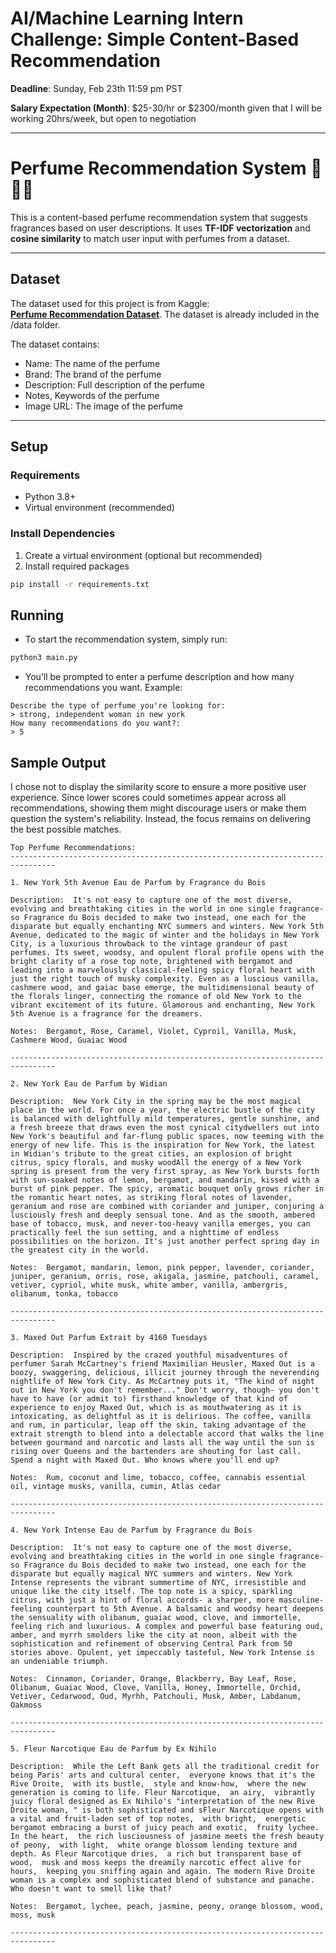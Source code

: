 # AI/Machine Learning Intern Challenge: Simple Content-Based Recommendation

**Deadline**: Sunday, Feb 23th 11:59 pm PST

**Salary Expectation (Month)**: $25-30/hr or $2300/month given that I will be working 20hrs/week, but open to negotiation

---

# Perfume Recommendation System 🌸💨✨

This is a content-based perfume recommendation system that suggests fragrances based on user descriptions. It uses **TF-IDF vectorization** and **cosine similarity** to match user input with perfumes from a dataset.

---

## Dataset

The dataset used for this project is from Kaggle:  
[**Perfume Recommendation Dataset**](https://www.kaggle.com/datasets/nandini1999/perfume-recommendation-dataset). The dataset is already included in the /data folder.

The dataset contains:
- Name: The name of the perfume
- Brand: The brand of the perfume
- Description: Full description of the perfume
- Notes, Keywords of the perfume
- Image URL: The image of the perfume

---

## Setup

### **Requirements**
- Python 3.8+
- Virtual environment (recommended)

### **Install Dependencies**
1. Create a virtual environment (optional but recommended)
2. Install required packages 

```bash
pip install -r requirements.txt
```

## Running

- To start the recommendation system, simply run:

```bash
python3 main.py
```
- You’ll be prompted to enter a perfume description and how many recommendations you want. Example:

```text
Describe the type of perfume you're looking for:
> strong, independent woman in new york
How many recommendations do you want?:
> 5
```

## Sample Output

I chose not to display the similarity score to ensure a more positive user experience. Since lower scores could sometimes appear across all recommendations, showing them might discourage users or make them question the system's reliability. Instead, the focus remains on delivering the best possible matches.


```text
Top Perfume Recommendations:
--------------------------------------------------------------------------------

1. New York 5th Avenue Eau de Parfum by Fragrance du Bois

Description:  It's not easy to capture one of the most diverse, evolving and breathtaking cities in the world in one single fragrance- so Fragrance du Bois decided to make two instead, one each for the disparate but equally enchanting NYC summers and winters. New York 5th Avenue, dedicated to the magic of winter and the holidays in New York City, is a luxurious throwback to the vintage grandeur of past perfumes. Its sweet, woodsy, and opulent floral profile opens with the bright clarity of a rose top note, brightened with bergamot and leading into a marvelously classical-feeling spicy floral heart with just the right touch of musky complexity. Even as a luscious vanilla, cashmere wood, and gaiac base emerge, the multidimensional beauty of the florals linger, connecting the romance of old New York to the vibrant excitement of its future. Glamorous and enchanting, New York 5th Avenue is a fragrance for the dreamers.

Notes:  Bergamot, Rose, Caramel, Violet, Cyproil, Vanilla, Musk, Cashmere Wood, Guaiac Wood

--------------------------------------------------------------------------------

2. New York Eau de Parfum by Widian

Description:  New York City in the spring may be the most magical place in the world. For once a year, the electric bustle of the city is balanced with delightfully mild temperatures, gentle sunshine, and a fresh breeze that draws even the most cynical citydwellers out into New York's beautiful and far-flung public spaces, now teeming with the energy of new life. This is the inspiration for New York, the latest in Widian's tribute to the great cities, an explosion of bright citrus, spicy florals, and musky woodAll the energy of a New York spring is present from the very first spray, as New York bursts forth with sun-soaked notes of lemon, bergamot, and mandarin, kissed with a burst of pink pepper. The spicy, aromatic bouquet only grows richer in the romantic heart notes, as striking floral notes of lavender, geranium and rose are combined with coriander and juniper, conjuring a lusciously fresh and deeply sensual tone. And as the smooth, ambered base of tobacco, musk, and never-too-heavy vanilla emerges, you can practically feel the sun setting, and a nighttime of endless possibilities on the horizon. It's just another perfect spring day in the greatest city in the world.

Notes:  Bergamot, mandarin, lemon, pink pepper, lavender, coriander, juniper, geranium, orris, rose, akigala, jasmine, patchouli, caramel, vetiver, cypriol, white musk, white amber, vanilla, ambergris, olibanum, tonka, tobacco

--------------------------------------------------------------------------------

3. Maxed Out Parfum Extrait by 4160 Tuesdays

Description:  Inspired by the crazed youthful misadventures of perfumer Sarah McCartney's friend Maximilian Heusler, Maxed Out is a boozy, swaggering, delicious, illicit journey through the neverending nightlife of New York City. As McCartney puts it, "The kind of night out in New York you don't remember..." Don't worry, though- you don't have to have (or admit to) firsthand knowledge of that kind of experience to enjoy Maxed Out, which is as mouthwatering as it is intoxicating, as delightful as it is delirious. The coffee, vanilla and rum, in particular, leap off the skin, taking advantage of the extrait strength to blend into a delectable accord that walks the line between gourmand and narcotic and lasts all the way until the sun is rising over Queens and the bartenders are shouting for last call. Spend a night with Maxed Out. Who knows where you'll end up?

Notes:  Rum, coconut and lime, tobacco, coffee, cannabis essential oil, vintage musks, vanilla, cumin, Atlas cedar

--------------------------------------------------------------------------------

4. New York Intense Eau de Parfum by Fragrance du Bois

Description:  It's not easy to capture one of the most diverse, evolving and breathtaking cities in the world in one single fragrance- so Fragrance du Bois decided to make two instead, one each for the disparate but equally magical NYC summers and winters. New York Intense represents the vibrant summertime of NYC, irresistible and unique like the city itself. The top note is a spicy, sparkling citrus, with just a hint of floral accords- a sharper, more masculine-feeling counterpart to 5th Avenue. A balsamic and woodsy heart deepens the sensuality with olibanum, guaiac wood, clove, and immortelle, feeling rich and luxurious. A complex and powerful base featuring oud, amber, and myrrh smolders like the city at noon, albeit with the sophistication and refinement of observing Central Park from 50 stories above. Opulent, yet impeccably tasteful, New York Intense is an undeniable triumph.

Notes:  Cinnamon, Coriander, Orange, Blackberry, Bay Leaf, Rose, Olibanum, Guaiac Wood, Clove, Vanilla, Honey, Immortelle, Orchid, Vetiver, Cedarwood, Oud, Myrhh, Patchouli, Musk, Amber, Labdanum, Oakmoss

--------------------------------------------------------------------------------

5. Fleur Narcotique Eau de Parfum by Ex Nihilo

Description:  While the Left Bank gets all the traditional credit for being Paris' arts and cultural center,  everyone knows that it's the Rive Droite,  with its bustle,  style and know-how,  where the new generation is coming to life. Fleur Narcotique,  an airy,  vibrantly juicy floral designed as Ex Nihilo's "interpretation of the new Rive Droite woman, " is both sophisticated and sFleur Narcotique opens with a vital and fruit-laden set of top notes,  with bright,  energetic bergamot embracing a burst of juicy peach and exotic,  fruity lychee. In the heart,  the rich lusciousness of jasmine meets the fresh beauty of peony,  with light,  white orange blossom lending texture and depth. As Fleur Narcotique dries,  a rich but transparent base of wood,  musk and moss keeps the dreamily narcotic effect alive for hours,  keeping you sniffing again and again. The modern Rive Droite woman is a complex and sophisticated blend of substance and panache. Who doesn't want to smell like that?

Notes:  Bergamot, lychee, peach, jasmine, peony, orange blossom, wood, moss, musk

--------------------------------------------------------------------------------
```


